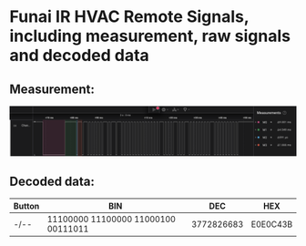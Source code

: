 # Funai IR HVAC Remote Signals, including measurement, raw signals and decoded data


Measurement:
------------
![](https://raw.githubusercontent.com/IvanGlinkin/Default-IR-vendors-samples/refs/heads/main/Funai/HVAC/Samples/Measurement.png)


Decoded data:
-------------

|Button|BIN|DEC|HEX|
| ------------- | ------------- | ------------- | ------------- |
|-/--|11100000 11100000 11000100 00111011|3772826683|E0E0C43B|
